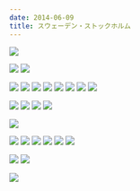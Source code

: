 ```yaml
---
date: 2014-06-09
title: スウェーデン・ストックホルム
---
```


![](https://photos.xar.sh/14395180872_b306f1f88e_k.jpg)

![](https://photos.xar.sh/14416709643_bd5d54f37d_k.jpg)
![](https://photos.xar.sh/14395466004_1fa4d3e55b_k.jpg)


![](https://photos.xar.sh/14393181421_8b11c5ea69_k.jpg)
![](https://photos.xar.sh/14209890609_7d546d700d_k.jpg)
![](https://photos.xar.sh/14396539755_0c51d9d8df_k.jpg)
![](https://photos.xar.sh/14395173692_8747297bca_k.jpg)
![](https://photos.xar.sh/14396534085_fff3db3f53_k.jpg)
![](https://photos.xar.sh/14209919518_4b5e92c4b2_k.jpg)
![](https://photos.xar.sh/14209883149_70b7ba88e1_k.jpg)
![](https://photos.xar.sh/14210078937_72cebc9a1a_k.jpg)

![](https://photos.xar.sh/14416614473_9a0770a0bd_k.jpg)
![](https://photos.xar.sh/14210077257_88474bb045_k.jpg)
![](https://photos.xar.sh/14373406676_cefac9e440_k.jpg)
![](https://photos.xar.sh/14209932840_3dc66f07ea_k.jpg)

![](https://photos.xar.sh/14393164141_f420c10702_k.jpg)


![](https://photos.xar.sh/14209906778_9635b3dbeb_k.jpg)
![](https://photos.xar.sh/14393161551_563c8f7629_k.jpg)
![](https://photos.xar.sh/14416688023_52e493e144_k.jpg)
![](https://photos.xar.sh/14396519525_3fc05d2e6a_k.jpg)
![](https://photos.xar.sh/14209903418_0de018f7f7_k.jpg)
![](https://photos.xar.sh/14416685843_99580e0f59_k.jpg)

![](https://photos.xar.sh/14395439284_53a70a89a4_k.jpg)
![](https://photos.xar.sh/14396518085_b30c0b5909_k.jpg)

![](https://photos.xar.sh/14209866269_3d4a7bee11_k.jpg)
